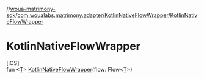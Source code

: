 //[woua-matrimony-sdk](../../../index.md)/[com.woualabs.matrimony.adapter](../index.md)/[KotlinNativeFlowWrapper](index.md)/[KotlinNativeFlowWrapper](-kotlin-native-flow-wrapper.md)

# KotlinNativeFlowWrapper

[iOS]\
fun <[T](index.md)> [KotlinNativeFlowWrapper](-kotlin-native-flow-wrapper.md)(flow: Flow<[T](index.md)>)
